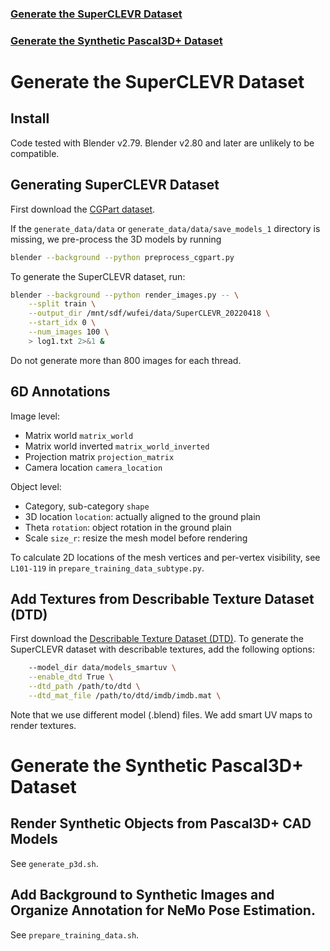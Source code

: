 ### [Generate the SuperCLEVR Dataset](#generate-the-superclevr-dataset)

### [Generate the Synthetic Pascal3D+ Dataset](#generate-the-synthetic-pascal3d-dataset)

# Generate the SuperCLEVR Dataset

## Install

Code tested with Blender v2.79. Blender v2.80 and later are unlikely to be compatible.

## Generating SuperCLEVR Dataset

First download the [CGPart dataset](https://github.com/qliu24/render-3d-segmentation).

If the ```generate_data/data``` or ```generate_data/data/save_models_1``` directory is missing, we pre-process the 3D models by running

```sh
blender --background --python preprocess_cgpart.py
```

To generate the SuperCLEVR dataset, run:

```sh
blender --background --python render_images.py -- \
    --split train \
    --output_dir /mnt/sdf/wufei/data/SuperCLEVR_20220418 \
    --start_idx 0 \
    --num_images 100 \
    > log1.txt 2>&1 &
```

Do not generate more than 800 images for each thread.

## 6D Annotations

Image level:
* Matrix world ```matrix_world```
* Matrix world inverted ```matrix_world_inverted```
* Projection matrix ```projection_matrix```
* Camera location ```camera_location```

Object level:
* Category, sub-category ```shape```
* 3D location ```location```: actually aligned to the ground plain
* Theta ```rotation```: object rotation in the ground plain
* Scale ```size_r```: resize the mesh model before rendering

To calculate 2D locations of the mesh vertices and per-vertex visibility, see ```L101-119``` in ```prepare_training_data_subtype.py```.

## Add Textures from Describable Texture Dataset (DTD)

First download the [Describable Texture Dataset (DTD)](https://www.robots.ox.ac.uk/~vgg/data/dtd/). To generate the SuperCLEVR dataset with describable textures, add the following options:

```sh
    --model_dir data/models_smartuv \
    --enable_dtd True \
    --dtd_path /path/to/dtd \
    --dtd_mat_file /path/to/dtd/imdb/imdb.mat \
```

Note that we use different model (.blend) files. We add smart UV maps to render textures.


# Generate the Synthetic Pascal3D+ Dataset

## Render Synthetic Objects from Pascal3D+ CAD Models

See ```generate_p3d.sh```.

## Add Background to Synthetic Images and Organize Annotation for NeMo Pose Estimation.

See ```prepare_training_data.sh```.

